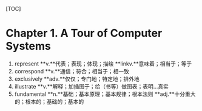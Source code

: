 [TOC]

# Chapter 1. A Tour of Computer Systems

1. represent **v.**代表；表现；体现；描绘  **linkv.**意味着；相当于；等于
2. correspond **v.**通信；符合；相当于；相一致
3. exclusively **adv.**仅仅；专门地；特定地；排外地
4. illustrate   **v.**解释；加插图于；给（书等）做图表；表明…真实
5. fundamental **n.**基础；基本原理；基本规律；根本法则 **adj.**十分重大的；根本的；基础的；基本的

